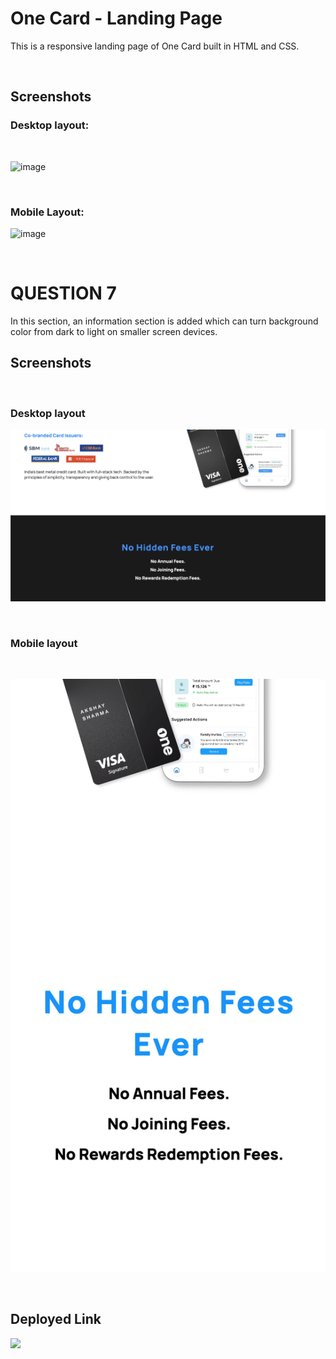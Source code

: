 # One Card - Landing Page
This is a responsive landing page of One Card built in HTML and CSS.

<br/>

## Screenshots
### Desktop layout:

<br/>

![image](https://github.com/DeeptiDaisy/Cssq6-core-module-ppt/assets/109961309/8110f447-85d1-4b7f-b9f2-b2423f00ddce)


<br/>

### Mobile Layout:

 ![image](https://github.com/DeeptiDaisy/Cssq6-core-module-ppt/assets/109961309/8503ee9e-1c2f-4744-88e4-05cd2fb8f502)


<br/>

# QUESTION 7
In this section, an information section is added which can turn background color from dark to light on smaller screen devices.

## Screenshots

<br/>

### Desktop layout

![desktop layout](./screenshot3.png)

<br/>

### Mobile layout

<br/>

![mobile layout](./mobile_page.png)

<br/>

## Deployed Link

<a href="https://onecard-assignmnt3.netlify.app" target="_blank"><img src="https://img.shields.io/badge/Netlify-00C7B7?style=for-the-badge&logo=netlify&logoColor=white"/></a>
